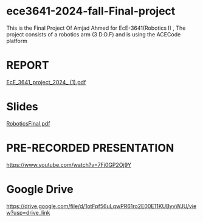 # ece3641-2024-fall-Final-project
This is the Final Project Of Amjad Ahmed for EcE-3641(Robotics I) , The project consists of a robotics arm (3 D.O.F) and is using the ACECode platform


# REPORT
[EcE_3641_project_2024_ (1).pdf](https://github.com/user-attachments/files/18210608/EcE_3641_project_2024_.1.pdf)


# Slides
[RoboticsFinal.pdf](https://github.com/user-attachments/files/18210110/RoboticsFinal.pdf)

# PRE-RECORDED PRESENTATION
 https://www.youtube.com/watch?v=7Fj0GP2Oj9Y

# Google Drive
https://drive.google.com/file/d/1otFpf56uLqwPR61ro2E00E11KUByvWJU/view?usp=drive_link
